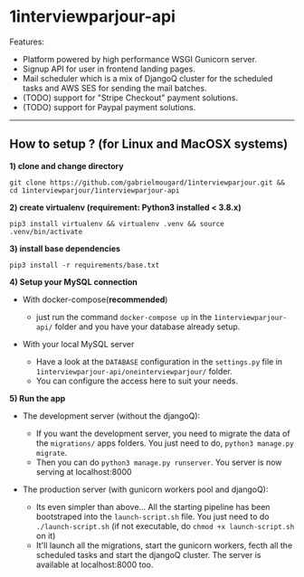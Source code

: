 # 1interviewparjour-api

Features:
* Platform powered by high performance WSGI Gunicorn server.
* Signup API for user in frontend landing pages.
* Mail scheduler which is a mix of DjangoQ cluster for the scheduled tasks and AWS SES for sending the mail batches.
* (TODO) support for "Stripe Checkout" payment solutions.
* (TODO) support for Paypal payment solutions.

___

## How to setup ? (for Linux and MacOSX systems)

**1) clone and change directory**

`git clone https://github.com/gabrielmougard/1interviewparjour.git && cd 1interviewparjour/1interviewparjour-api`

**2) create virtualenv (requirement: Python3 installed < 3.8.x)**

`pip3 install virtualenv && virtualenv .venv && source .venv/bin/activate`

**3) install base dependencies**

`pip3 install -r requirements/base.txt`

**4) Setup your MySQL connection**

* With docker-compose(**recommended**)
    * just run the command `docker-compose up` in the `1interviewparjour-api/` folder and you have your database already setup.

* With your local MySQL server
    * Have a look at the `DATABASE` configuration in the `settings.py` file in `1interviewparjour-api/oneinterviewparjour/` folder.
    * You can configure the access here to suit your needs.

**5) Run the app**

* The development server (without the djangoQ):

    * If you want the development server, you need to migrate the data of the `migrations/` apps folders. You just need to do, `python3 manage.py migrate`.
    * Then you can do `python3 manage.py runserver`. You server is now serving at localhost:8000

* The production server (with gunicorn workers pool and djangoQ):
    * Its even simpler than above... All the starting pipeline has been bootstraped into the `launch-script.sh` file. You just need to do `./launch-script.sh` (if not executable, do `chmod +x launch-script.sh` on it)
    * It'll launch all the migrations, start the gunicorn workers, fecth all the scheduled tasks and start the djangoQ cluster. The server is available at localhost:8000 too.